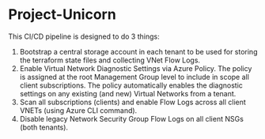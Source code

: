 # Project-Unicorn

This CI/CD pipeline is designed to do 3 things:

1. Bootstrap a central storage account in each tenant to be used for storing the terraform state files and collecting VNet Flow Logs.
2. Enable Virtual Network Diagnostic Settings via Azure Policy. The policy is assigned at the root Management Group level to include in scope all client subscriptions. The policy automatically enables the diagnostic settings on any existing (and new) Virtual Networks from a tenant.
3. Scan all subscriptions (clients) and enable Flow Logs across all client VNETs (using Azure CLI command).
4. Disable legacy Network Security Group Flow Logs on all client NSGs (both tenants).
